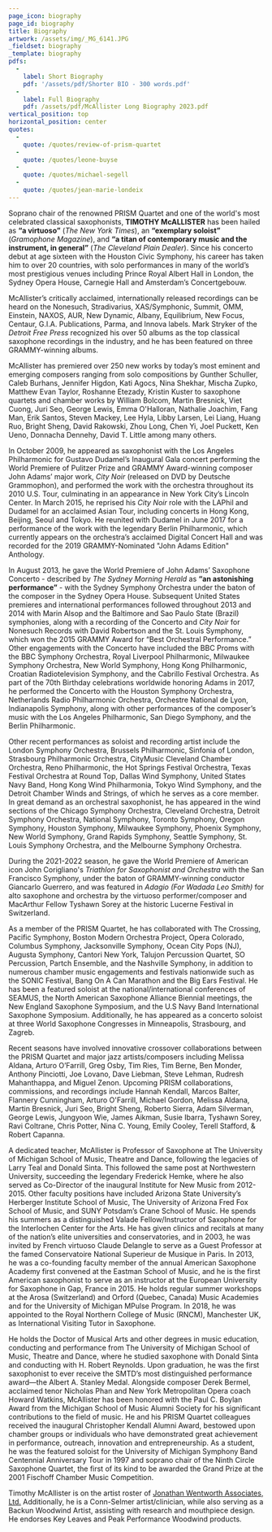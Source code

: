```yaml
---
page_icon: biography
page_id: biography
title: Biography
artwork: /assets/img/_MG_6141.JPG
_fieldset: biography
_template: biography
pdfs:
  - 
    label: Short Biography
    pdf: '/assets/pdf/Shorter BIO - 300 words.pdf'
  - 
    label: Full Biography
    pdf: /assets/pdf/McAllister Long Biography 2023.pdf
vertical_position: top
horizontal_position: center
quotes:
  - 
    quote: /quotes/review-of-prism-quartet
  - 
    quote: /quotes/leone-buyse
  - 
    quote: /quotes/michael-segell
  - 
    quote: /quotes/jean-marie-londeix
---
```

Soprano chair of the renowned PRISM Quartet and one of the world's most celebrated classical saxophonists, **TIMOTHY McALLISTER** has been hailed as **“a virtuoso”** (_The New York Times_), an **“exemplary soloist”** (_Gramophone Magazine_), and **“a titan of contemporary music and the instrument, in general”** (_The Cleveland Plain Dealer_). Since his concerto debut at age sixteen with the Houston Civic Symphony, his career has taken him to over 20 countries, with solo performances in many of the world’s most prestigious venues including Prince Royal Albert Hall in London, the Sydney Opera House, Carnegie Hall and Amsterdam’s Concertgebouw.

McAllister’s critically acclaimed, internationally released recordings can be heard on the Nonesuch, Stradivarius, XAS/Symphonic, Summit, OMM, Einstein, NAXOS, AUR, New Dynamic, Albany, Equilibrium, New Focus, Centaur, G.I.A. Publications, Parma, and Innova labels. Mark Stryker of the _Detroit Free Press_ recognized his over 50 albums as the top classical saxophone recordings in the industry, and he has been featured on three GRAMMY-winning albums. 

McAllister has premiered over 250 new works by today’s most eminent and emerging composers ranging from solo compositions by Gunther Schuller, Caleb Burhans, Jennifer Higdon, Kati Agocs, Nina Shekhar, Mischa Zupko, Matthew Evan Taylor, Roshanne Etezady, Kristin Kuster to saxophone quartets and chamber works by William Bolcom, Martin Bresnick, Viet Cuong, Juri Seo, George Lewis, Emma O'Halloran, Nathalie Joachim, Fang Man, Erik Santos, Steven Mackey, Lee Hyla, Libby Larsen, Lei Liang, Huang Ruo, Bright Sheng, David Rakowski, Zhou Long, Chen Yi, Joel Puckett, Ken Ueno, Donnacha Dennehy, David T. Little among many others.  

In October 2009, he appeared as saxophonist with the Los Angeles Philharmonic for Gustavo Dudamel’s Inaugural Gala concert performing the World Premiere of Pulitzer Prize and GRAMMY Award-winning composer John Adams’ major work, _City Noir_ (released on DVD by Deutsche Grammophon), and performed the work with the orchestra throughout its 2010 U.S. Tour, culminating in an appearance in New York City’s Lincoln Center. In March 2015, he reprised his _City Noir_ role with the LAPhil and Dudamel for an acclaimed Asian Tour, including concerts in Hong Kong, Beijing, Seoul and Tokyo. He reunited with Dudamel in June 2017 for a performance of the work with the legendary Berlin Philharmonic, which currently appears on the orchestra’s acclaimed Digital Concert Hall and was recorded for the 2019 GRAMMY-Nominated "John Adams Edition" Anthology.

In August 2013, he gave the World Premiere of John Adams’ Saxophone Concerto - described by _The Sydney Morning Herald_ as **“an astonishing performance”** - with the Sydney Symphony Orchestra under the baton of the composer in the Sydney Opera House. Subsequent United States premieres and international performances followed throughout 2013 and 2014 with Marin Alsop and the Baltimore and Sao Paulo State (Brazil) symphonies, along with a recording of the Concerto and _City Noir_ for Nonesuch Records with David Robertson and the St. Louis Symphony, which won the 2015 GRAMMY Award for “Best Orchestral Performance.” Other engagements with the Concerto have included the BBC Proms with the BBC Symphony Orchestra, Royal Liverpool Philharmonic, Milwaukee Symphony Orchestra, New World Symphony, Hong Kong Philharmonic, Croatian Radiotelevision Symphony, and the Cabrillo Festival Orchestra. As part of the 70th Birthday celebrations worldwide honoring Adams in 2017, he performed the Concerto with the Houston Symphony Orchestra, Netherlands Radio Philharmonic Orchestra, Orchestre National de Lyon, Indianapolis Symphony, along with other performances of the composer’s music with the Los Angeles Philharmonic, San Diego Symphony, and the Berlin Philharmonic.

Other recent performances as soloist and recording artist include the London Symphony Orchestra, Brussels Philharmonic, Sinfonia of London, Strasbourg Philharmonic Orchestra, CityMusic Cleveland Chamber Orchestra, Reno Philharmonic, the Hot Springs Festival Orchestra, Texas Festival Orchestra at Round Top, Dallas Wind Symphony, United States Navy Band, Hong Kong Wind Philharmonia, Tokyo Wind Symphony, and the Detroit Chamber Winds and Strings, of which he serves as a core member. In great demand as an orchestral saxophonist, he has appeared in the wind sections of the Chicago Symphony Orchestra, Cleveland Orchestra, Detroit Symphony Orchestra, National Symphony, Toronto Symphony, Oregon Symphony, Houston Symphony, Milwaukee Symphony, Phoenix Symphony, New World Symphony, Grand Rapids Symphony, Seattle Symphony, St. Louis Symphony Orchestra, and the Melbourne Symphony Orchestra. 

During the 2021-2022 season, he gave the World Premiere of American icon John Corigliano's _Triathlon for Saxophonist and Orchestra_ with the San Francisco Symphony, under the baton of GRAMMY-winning conductor Giancarlo Guerrero, and was featured in _Adagio (For Wadada Leo Smith)_ for alto saxophone and orchestra by the virtuoso performer/composer and MacArthur Fellow Tyshawn Sorey at the historic Lucerne Festival in Switzerland.  

As a member of the PRISM Quartet, he has collaborated with The Crossing, Pacific Symphony, Boston Modern Orchestra Project, Opera Colorado, Columbus Symphony, Jacksonville Symphony, Ocean City Pops (NJ), Augusta Symphony, Cantori New York, Talujon Percussion Quartet, SO Percussion, Partch Ensemble, and the Nashville Symphony, in addition to numerous chamber music engagements and festivals nationwide such as the SONIC Festival, Bang On A Can Marathon and the Big Ears Festival. He has been a featured soloist at the national/international conferences of SEAMUS, the North American Saxophone Alliance Biennial meetings, the New England Saxophone Symposium, and the U.S Navy Band International Saxophone Symposium. Additionally, he has appeared as a concerto soloist at three World Saxophone Congresses in Minneapolis, Strasbourg, and Zagreb.

Recent seasons have involved innovative crossover collaborations between the PRISM Quartet and major jazz artists/composers including Melissa Aldana, Arturo O’Farrill, Greg Osby, Tim Ries, Tim Berne, Ben Monder, Anthony Pinciotti, Joe Lovano, Dave Liebman, Steve Lehman, Rudresh Mahanthappa, and Miguel Zenon. Upcoming PRISM collaborations, commissions, and recordings include Hannah Kendall, Marcos Balter, Flannery Cunningham, Arturo O'Farrill, Michael Gordon, Melissa Aldana, Martin Bresnick, Juri Seo, Bright Sheng, Roberto Sierra, Adam Silverman, George Lewis, Jungyoon Wie, James Aikman, Susie Ibarra, Tyshawn Sorey, Ravi Coltrane, Chris Potter, Nina C. Young, Emily Cooley, Terell Stafford, & Robert Capanna.

A dedicated teacher, McAllister is Professor of Saxophone at The University of Michigan School of Music, Theatre and Dance, following the legacies of Larry Teal and Donald Sinta. This followed the same post at Northwestern University, succeeding the legendary Frederick Hemke, where he also served as Co-Director of the inaugural Institute for New Music from 2012-2015.  Other faculty positions have included Arizona State University’s Herberger Institute School of Music, The University of Arizona Fred Fox School of Music, and SUNY Potsdam’s Crane School of Music. He spends his summers as a distinguished Valade Fellow/Instructor of Saxophone for the Interlochen Center for the Arts.  He has given clinics and recitals at many of the nation’s elite universities and conservatories, and in 2003, he was invited by French virtuoso Claude Delangle to serve as a Guest Professor at the famed Conservatoire National Superieur de Musique in Paris. In 2013, he was a co-founding faculty member of the annual American Saxophone Academy first convened at the Eastman School of Music, and he is the first American saxophonist to serve as an instructor at the European University for Saxophone in Gap, France in 2015. He holds regular summer workshops at the Arosa (Switzerland) and Orford (Quebec, Canada) Music Academies and for the University of Michigan MPulse Program. In 2018, he was appointed to the Royal Northern College of Music (RNCM), Manchester UK, as International Visiting Tutor in Saxophone. 

He holds the Doctor of Musical Arts and other degrees in music education, conducting and performance from The University of Michigan School of Music, Theatre and Dance, where he studied saxophone with Donald Sinta and conducting with H. Robert Reynolds. Upon graduation, he was the first saxophonist to ever receive the SMTD’s most distinguished performance award—the Albert A. Stanley Medal. Alongside composer Derek Bermel, acclaimed tenor Nicholas Phan and New York Metropolitan Opera coach Howard Watkins, McAllister has been honored with the Paul C. Boylan Award from the Michigan School of Music Alumni Society for his significant contributions to the field of music. He and his PRISM Quartet colleagues received the inaugural Christopher Kendall Alumni Award, bestowed upon chamber groups or individuals who have demonstrated great achievement in performance, outreach, innovation and entrepreneurship. As a student, he was the featured soloist for the University of Michigan Symphony Band Centennial Anniversary Tour in 1997 and soprano chair of the Ninth Circle Saxophone Quartet, the first of its kind to be awarded the Grand Prize at the 2001 Fischoff Chamber Music Competition.

Timothy McAllister is on the artist roster of [Jonathan Wentworth Associates, Ltd.](http://www.jwentworth.com) Additionally, he is a Conn-Selmer artist/clinician, while also serving as a Backun Woodwind Artist, assisting with research and mouthpiece design. He endorses Key Leaves and Peak Performance Woodwind products. 